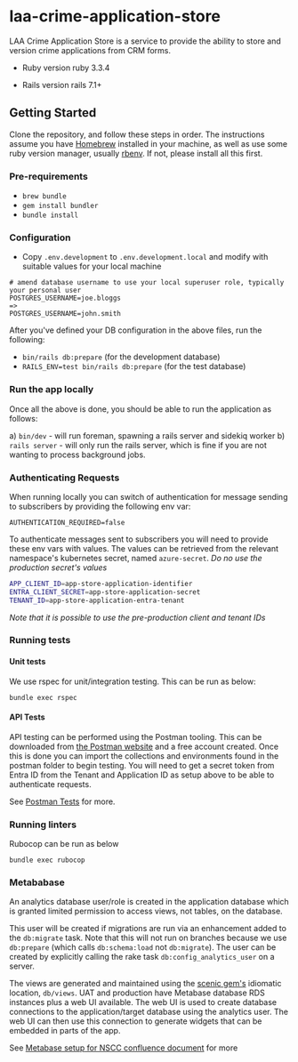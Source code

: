 # laa-crime-application-store

LAA Crime Application Store is a service to provide the ability to store and version crime applications from CRM forms.

* Ruby version
ruby 3.3.4

* Rails version
rails 7.1+

## Getting Started

Clone the repository, and follow these steps in order.
The instructions assume you have [Homebrew](https://brew.sh) installed in your machine, as well as use some ruby version manager, usually [rbenv](https://github.com/rbenv/rbenv). If not, please install all this first.

### Pre-requirements

* `brew bundle`
* `gem install bundler`
* `bundle install`

### Configuration

* Copy `.env.development` to `.env.development.local` and modify with suitable values for your local machine

```
# amend database username to use your local superuser role, typically your personal user
POSTGRES_USERNAME=joe.bloggs
=>
POSTGRES_USERNAME=john.smith
```

After you've defined your DB configuration in the above files, run the following:

* `bin/rails db:prepare` (for the development database)
* `RAILS_ENV=test bin/rails db:prepare` (for the test database)

### Run the app locally

Once all the above is done, you should be able to run the application as follows:

a) `bin/dev` - will run foreman, spawning a rails server and sidekiq worker
b) `rails server` - will only run the rails server, which is fine if you are not wanting to process background jobs.

### Authenticating Requests

When running locally you can switch of authentication for message sending to subscribers by providing the following env var:

```
AUTHENTICATION_REQUIRED=false
```

To authenticate messages sent to subscribers you will need to provide these env vars with values. The values can be retrieved from the relevant namespace's kubernetes secret, named `azure-secret`. *Do no use the production secret's values*

```sh
APP_CLIENT_ID=app-store-application-identifier
ENTRA_CLIENT_SECRET=app-store-application-secret
TENANT_ID=app-store-application-entra-tenant
```

*Note that it is possible to use the pre-production client and tenant IDs*

### Running tests

#### Unit tests

We use rspec for unit/integration testing. This can be run as below:

```shell
bundle exec rspec
```

#### API Tests

API testing can be performed using the Postman tooling. This can be downloaded from [the Postman website](https://www.postman.com/) and a free account created. Once this is done you can import the collections and environments found in the postman folder to begin testing. You will need to get a secret token from Entra ID from the Tenant and Application ID as setup above to be able to authenticate requests.

See [Postman Tests](postman/README.md) for more.

### Running linters

Rubocop can be run as below
```shell
bundle exec rubocop
```

### Metababase

An analytics database user/role is created in the application database which is granted limited permission to access views, not tables, on the database.

This user will be created if migrations are run via an enhancement added to the `db:migrate` task. Note that this will not run on branches because we use
`db:prepare` (which calls `db:schema:load` not `db:migrate`). The user can be created by explicitly calling the rake task `db:config_analytics_user` on a server.

The views are generated and maintained using the [scenic gem's](https://github.com/scenic-views/scenic) idiomatic location, `db/views`. UAT and production have Metabase database RDS instances plus a web UI available. The web UI is used to create database connections to the application/target database using the analytics user. The web UI can then use this connection to generate widgets that can be embedded in parts of the app.

See [Metabase setup for NSCC confluence document](https://dsdmoj.atlassian.net/wiki/x/XABEJAE) for more
